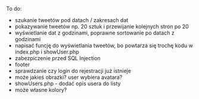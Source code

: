 ﻿To do:
- szukanie tweetów pod datach / zakresach dat
- pokazywanie tweetów np. 20 sztuk i przewijanie kolejnych stron po 20
- wyświetlanie dat z godzinami, poprawne sortowanie po datach z godzinami
- napisać funcję do wyświetlania tweetów, bo powtarza się trochę kodu w index.php i showUser.php 
- zabezpiczenie przed SQL Injection
- footer
- sprawdzanie czy login do rejestracji już istnieje
- może jakieś obrazki? user wybiera avatara?
- showUsers.php - dodać opis usera do listy
- może własne kolory?
